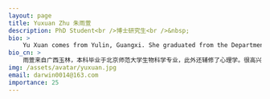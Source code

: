 ```yaml
---
layout: page
title: Yuxuan Zhu 朱雨萱
description: PhD Student<br />博士研究生<br />&nbsp;
bio: >
    Yu Xuan comes from Yulin, Guangxi. She graduated from the Department of Biological Sciences at Beijing Normal University with a bachelor's degree. In addition, she also studied psychology as a minor. She is very happy to join the COmics family and embark on the next stage of exploration and learning. Although she thinks slowly, she has a lot of things she wants to try and doesn't want to miss out on. In her free time, in addition to playing video games, she is also learning ukulele, digital painting creation, and Korean. She is not very good at sports, but likes to join in the fun. She played baseball for three years during her undergraduate studies. She is a slow burner when it comes to personality and hopes to get along well with everyone and make progress together :p
bio_cn: >
    雨萱来自广西玉林，本科毕业于北京师范大学生物科学专业，此外还辅修了心理学。很高兴能加入COmics大家庭，进行下一阶段的探索与学习。虽然脑子转得慢，但有很多想尝试的事情，不想错过。空闲时间除了打游戏，还在学习尤克里里、板绘创作和韩语。不太擅长运动，但是喜欢凑热闹，本科打了三年的垒球。性格比较慢热，希望以后能和大家好好相处，一起进步:p
img: /assets/avatar/yuxuan.jpg
email: darwin0014@163.com
importance: 25
---
```


